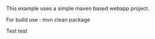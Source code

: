 This example uses a simple maven based webapp project.

For build use : mvn clean package

Test test

